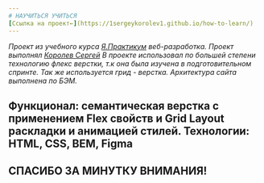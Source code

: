 ```yaml
---
# НАУЧИТЬСЯ УЧИТЬСЯ
[Ссылка на проект←](https://1sergeykorolev1.github.io/how-to-learn/)  
---
```


_Проект из учебного курса [Я.Практикум](https://practicum.yandex.ru/) веб-разработка._
_Проект выполнял [Королев Сергей](https://vk.com/id46453265)_
_В проекте использовал по большей степени технологию флекс верстки, т.к она была изучена в подготовительном спринте. Так же используется грид - верстка. Архитектура сайта выполнена по БЭМ._  

Функционал: семантическая верстка с применением Flex свойств и Grid Layout раскладки и анимацией стилей.
Технологии: HTML, CSS, BEM, Figma
---

## СПАСИБО ЗА МИНУТКУ ВНИМАНИЯ!
